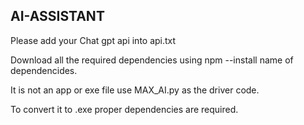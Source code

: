 ## AI-ASSISTANT
 
Please add your Chat gpt api into api.txt
 
Download all the required dependencies using npm --install name of  dependencides.

It is not an app or exe file use MAX_AI.py as the driver code.

To convert it to .exe proper dependencies are required.
 
